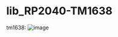 # lib_RP2040-TM1638

tm1638:
![image](https://github.com/user-attachments/assets/80a675f8-adf8-47e4-8c55-9b945ca06cb6)
